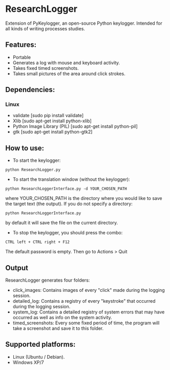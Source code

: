 # ResearchLogger
Extension of PyKeylogger, an open-source Python keylogger. Intended for all kinds of writing processes studies.


## Features:
- Portable
- Generates a log with mouse and keyboard activity.
- Takes fixed timed screenshots.
- Takes small pictures of the area around click strokes.


## Dependencies:

### Linux
- validate [sudo pip install validate]
- Xlib [sudo apt-get install python-xlib]
- Python Image Library (PIL) [sudo apt-get install python-pil]
- gtk [sudo apt-get install python-gtk2]


## How to use:
- To start the keylogger:
````
python ResearchLogger.py
````
- To start the translation window (without the keylogger):
````
python ResearchLoggerInterface.py -d YOUR_CHOSEN_PATH
````
where YOUR_CHOSEN_PATH is the directory where you would like to save the target text (the output). If you do not specify a directory:
````
python ResearchLoggerInterface.py
````
by default it will save the file on the current directory.
- To stop the keylogger, you should press the combo:
````
CTRL left + CTRL right + F12
````
The default password is empty. Then go to Actions > Quit


## Output
ResearchLogger generates four folders:
- click_images: Contains images of every "click" made during the logging session.
- detailed_log: Contains a registry of every "keystroke" that occurred during the logging session.
- system_log: Contains a detailed registry of system errors that may have occurred as well as info on the system activity.
- timed_screenshots: Every some fixed period of time, the program will take a screenshot and save it to this folder.


## Supported platforms:
- Linux (Ubuntu / Debian).
- Windows XP/7